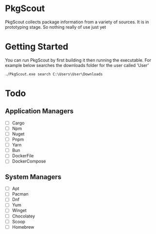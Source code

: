 # PkgScout

PkgScout collects package information from a variety of sources. It is in prototyping stage. So nothing really of use
just yet

# Getting Started

You can run PkgScout by first building it then running the executable. For example below searches the downloads folder
for the user called 'User'

```./PkgScout.exe search C:\Users\User\Downloads```

# Todo

## Application Managers

- [ ] Cargo
- [ ] Npm
- [ ] Nuget
- [ ] Pnpm
- [ ] Yarn
- [ ] Bun
- [ ] DockerFile
- [ ] DockerCompose

## System Managers
- [ ] Apt
- [ ] Pacman
- [ ] Dnf
- [ ] Yum
- [ ] Winget
- [ ] Chocolatey
- [ ] Scoop
- [ ] Homebrew